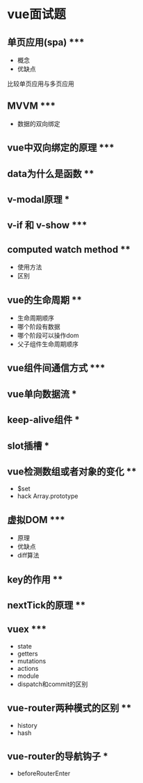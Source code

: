 # vue面试题

## 单页应用(spa) ***

- 概念
- 优缺点

比较单页应用与多页应用

## MVVM ***

- 数据的双向绑定

## vue中双向绑定的原理 ***

## data为什么是函数 **

## v-modal原理 * 

## v-if 和 v-show ***

## computed watch method **

- 使用方法
- 区别

## vue的生命周期 **

- 生命周期顺序
- 哪个阶段有数据
- 哪个阶段可以操作dom
- 父子组件生命周期顺序

## vue组件间通信方式 ***

## vue单向数据流 *

## keep-alive组件 *

## slot插槽 *

## vue检测数组或者对象的变化 **

- $set
- hack Array.prototype

## 虚拟DOM ***

- 原理
- 优缺点
- diff算法

## key的作用 **

## nextTick的原理 **

## vuex ***

- state
- getters
- mutations
- actions
- module
- dispatch和commit的区别

## vue-router两种模式的区别 **

- history
- hash

## vue-router的导航钩子 *

- beforeRouterEnter